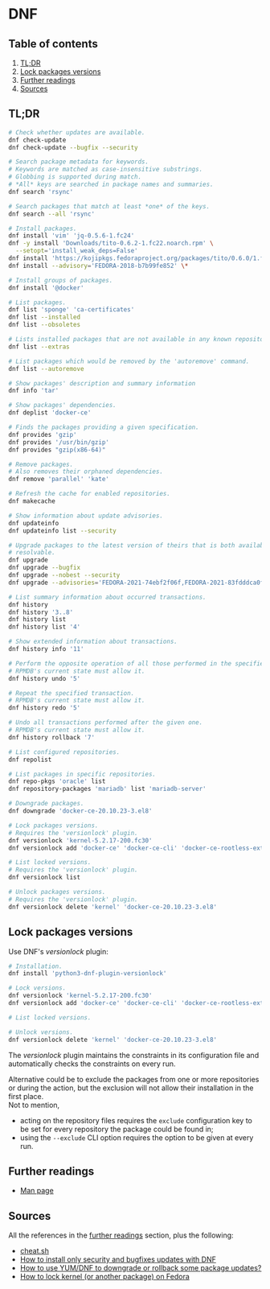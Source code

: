 # DNF

## Table of contents <!-- omit in toc -->

1. [TL;DR](#tldr)
1. [Lock packages versions](#lock-packages-versions)
1. [Further readings](#further-readings)
1. [Sources](#sources)

## TL;DR

```sh
# Check whether updates are available.
dnf check-update
dnf check-update --bugfix --security

# Search package metadata for keywords.
# Keywords are matched as case-insensitive substrings.
# Globbing is supported during match.
# *All* keys are searched in package names and summaries.
dnf search 'rsync'

# Search packages that match at least *one* of the keys.
dnf search --all 'rsync'

# Install packages.
dnf install 'vim' 'jq-0.5.6-1.fc24'
dnf -y install 'Downloads/tito-0.6.2-1.fc22.noarch.rpm' \
  --setopt='install_weak_deps=False'
dnf install 'https://kojipkgs.fedoraproject.org/packages/tito/0.6.0/1.fc22/noarch/tito-0.6.0-1.fc22.noarch.rpm'
dnf install --advisory='FEDORA-2018-b7b99fe852' \*

# Install groups of packages.
dnf install '@docker'

# List packages.
dnf list 'sponge' 'ca-certificates'
dnf list --installed
dnf list --obsoletes

# Lists installed packages that are not available in any known repository.
dnf list --extras

# List packages which would be removed by the 'autoremove' command.
dnf list --autoremove

# Show packages' description and summary information
dnf info 'tar'

# Show packages' dependencies.
dnf deplist 'docker-ce'

# Finds the packages providing a given specification.
dnf provides 'gzip'
dnf provides '/usr/bin/gzip'
dnf provides "gzip(x86-64)"

# Remove packages.
# Also removes their orphaned dependencies.
dnf remove 'parallel' 'kate'

# Refresh the cache for enabled repositories.
dnf makecache

# Show information about update advisories.
dnf updateinfo
dnf updateinfo list --security

# Upgrade packages to the latest version of theirs that is both available and
# resolvable.
dnf upgrade
dnf upgrade --bugfix
dnf upgrade --nobest --security
dnf upgrade --advisories='FEDORA-2021-74ebf2f06f,FEDORA-2021-83fdddca0f'

# List summary information about occurred transactions.
dnf history
dnf history '3..8'
dnf history list
dnf history list '4'

# Show extended information about transactions.
dnf history info '11'

# Perform the opposite operation of all those performed in the specified one.
# RPMDB's current state must allow it.
dnf history undo '5'

# Repeat the specified transaction.
# RPMDB's current state must allow it.
dnf history redo '5'

# Undo all transactions performed after the given one.
# RPMDB's current state must allow it.
dnf history rollback '7'

# List configured repositories.
dnf repolist

# List packages in specific repositories.
dnf repo-pkgs 'oracle' list
dnf repository-packages 'mariadb' list 'mariadb-server'

# Downgrade packages.
dnf downgrade 'docker-ce-20.10.23-3.el8'

# Lock packages versions.
# Requires the 'versionlock' plugin.
dnf versionlock 'kernel-5.2.17-200.fc30'
dnf versionlock add 'docker-ce' 'docker-ce-cli' 'docker-ce-rootless-extras'

# List locked versions.
# Requires the 'versionlock' plugin.
dnf versionlock list

# Unlock packages versions.
# Requires the 'versionlock' plugin.
dnf versionlock delete 'kernel' 'docker-ce-20.10.23-3.el8'
```

## Lock packages versions

Use DNF's _versionlock_ plugin:

```sh
# Installation.
dnf install 'python3-dnf-plugin-versionlock'

# Lock versions.
dnf versionlock 'kernel-5.2.17-200.fc30'
dnf versionlock add 'docker-ce' 'docker-ce-cli' 'docker-ce-rootless-extras'

# List locked versions.

# Unlock versions.
dnf versionlock delete 'kernel' 'docker-ce-20.10.23-3.el8'
```

The _versionlock_ plugin maintains the constraints in its configuration file and automatically checks the constraints on every run.

Alternative could be to exclude the packages from one or more repositories or during the action, but the exclusion will not allow their installation in the first place.<br/>
Not to mention,

- acting on the repository files requires the `exclude` configuration key to be set for every repository the package could be found in;
- using the `--exclude` CLI option requires the option to be given at every run.

## Further readings

- [Man page]

## Sources

All the references in the [further readings] section, plus the following:

- [cheat.sh]
- [How to install only security and bugfixes updates with DNF]
- [How to use YUM/DNF to downgrade or rollback some package updates?]
- [How to lock kernel (or another package) on Fedora]

<!--
  References
  -->

<!-- In-article sections -->
[further readings]: #further-readings

<!-- Others -->
[cheat.sh]: https://cheat.sh/dnf
[how to install only security and bugfixes updates with dnf]: https://fedoramagazine.org/how-to-install-only-security-and-bugfixes-updates-with-dnf/
[how to lock kernel (or another package) on fedora]: https://robbinespu.gitlab.io/posts/locking-package-fedora/
[how to use yum/dnf to downgrade or rollback some package updates?]: https://access.redhat.com/solutions/29617
[man page]: https://man7.org/linux/man-pages/man8/dnf.8.html
